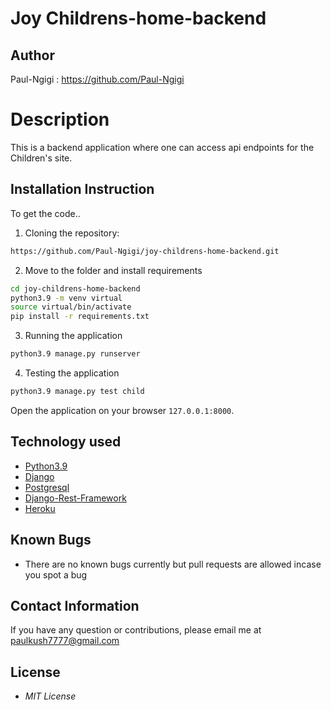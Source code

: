 # Joy Childrens-home-backend
## Author

Paul-Ngigi : https://github.com/Paul-Ngigi

# Description
This  is a backend application where one can access api endpoints for the Children's site.


## Installation Instruction
To get the code..

1. Cloning the repository:
  ```bash
  https://github.com/Paul-Ngigi/joy-childrens-home-backend.git
  ```
2. Move to the folder and install requirements
  ```bash
  cd joy-childrens-home-backend
  python3.9 -m venv virtual
  source virtual/bin/activate
  pip install -r requirements.txt
  ```

3. Running the application
  ```bash
  python3.9 manage.py runserver
  ```
4. Testing the application
  ```bash
  python3.9 manage.py test child
  ```
Open the application on your browser `127.0.0.1:8000`.


## Technology used

* [Python3.9](https://www.python.org/)
* [Django](https://www.djangoproject.com/)
* [Postgresql](https://www.postgresql.org/)
* [Django-Rest-Framework](https://www.django-rest-framework.org/)
* [Heroku](https://heroku.com)


## Known Bugs
* There are no known bugs currently but pull requests are allowed incase you spot a bug

## Contact Information 

If you have any question or contributions, please email me at paulkush7777@gmail.com

## License
* *MIT License*